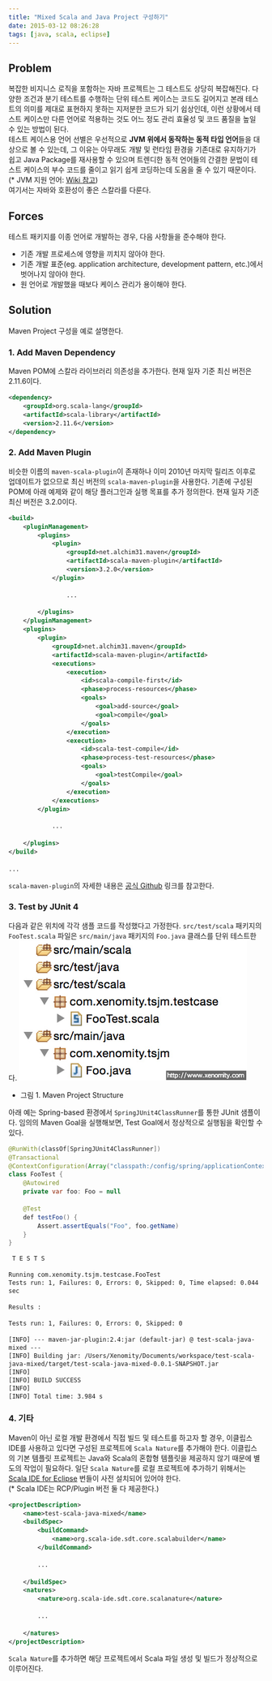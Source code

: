 ```yaml
---
title: "Mixed Scala and Java Project 구성하기"
date: 2015-03-12 08:26:28
tags: [java, scala, eclipse]
---
```


## Problem
복잡한 비지니스 로직을 포함하는 자바 프로젝트는 그 테스트도 상당히 복잡해진다. 다양한 조건과 분기 테스트를 수행하는 단위 테스트 케이스는 코드도 길어지고 본래 테스트의 의미를 제대로 표현하지 못하는 지저분한 코드가 되기 쉽상인데, 이런 상황에서 테스트 케이스만 다른 언어로 적용하는 것도 어느 정도 관리 효율성 및 코드 품질을 높일 수 있는 방법이 된다.  
테스트 케이스용 언어 선별은 우선적으로 **JVM 위에서 동작하는 동적 타입 언어**들을 대상으로 볼 수 있는데, 그 이유는 아무래도 개발 및 런타임 환경을 기존대로 유지하기가 쉽고 Java Package를 재사용할 수 있으며 트렌디한 동적 언어들의 간결한 문법이 테스트 케이스의 부수 코드를 줄이고 읽기 쉽게 코딩하는데 도움을 줄 수 있기 때문이다.  
(* JVM 지원 언어: [Wiki 참고](http://ko.wikipedia.org/wiki/%EC%9E%90%EB%B0%94_%EA%B0%80%EC%83%81_%EB%A8%B8%EC%8B%A0_%EC%A7%80%EC%9B%90_%EC%96%B8%EC%96%B4))  
여기서는 자바와 호환성이 좋은 스칼라를 다룬다.

## Forces
테스트 패키지를 이종 언어로 개발하는 경우, 다음 사항들을 준수해야 한다.

- 기존 개발 프로세스에 영향을 끼치지 않아야 한다.
- 기존 개발 표준(eg. application architecture, development pattern, etc.)에서 벗어나지 않아야 한다.
- 원 언어로 개발했을 때보다 케이스 관리가 용이해야 한다.

## Solution
Maven Project 구성을 예로 설명한다.

### 1. Add Maven Dependency
Maven POM에 스칼라 라이브러리 의존성을 추가한다. 현재 일자 기준 최신 버전은 2.11.6이다.

```xml
<dependency>
	<groupId>org.scala-lang</groupId>
	<artifactId>scala-library</artifactId>
	<version>2.11.6</version>
</dependency>
```

### 2. Add Maven Plugin
비슷한 이름의 `maven-scala-plugin`이 존재하나 이미 2010년 마지막 릴리즈 이후로 업데이트가 없으므로 최신 버전의 `scala-maven-plugin`을 사용한다. 기존에 구성된 POM에 아래 예제와 같이 해당 플러그인과 실행 목표를 추가 정의한다. 현재 일자 기준 최신 버전은 3.2.0이다.

```xml
<build>
	<pluginManagement>
		<plugins>
			<plugin>
				<groupId>net.alchim31.maven</groupId>
				<artifactId>scala-maven-plugin</artifactId>
				<version>3.2.0</version>
			</plugin>

				...

		</plugins>
	</pluginManagement>
	<plugins>
		<plugin>
			<groupId>net.alchim31.maven</groupId>
			<artifactId>scala-maven-plugin</artifactId>
			<executions>
				<execution>
					<id>scala-compile-first</id>
					<phase>process-resources</phase>
					<goals>
						<goal>add-source</goal>
						<goal>compile</goal>
					</goals>
				</execution>
				<execution>
					<id>scala-test-compile</id>
					<phase>process-test-resources</phase>
					<goals>
						<goal>testCompile</goal>
					</goals>
				</execution>
			</executions>
		</plugin>

			...

	</plugins>
</build>

...
```
`scala-maven-plugin`의 자세한 내용은 [공식 Github](http://davidb.github.io/scala-maven-plugin/plugin-info.html) 링크를 참고한다.

### 3. Test by JUnit 4
다음과 같은 위치에 각각 샘플 코드를 작성했다고 가정한다. `src/test/scala` 패키지의 `FooTest.scala` 파일은 `src/main/java` 패키지의 `Foo.java` 클래스를 단위 테스트한다.
![Maven Project Structure](../assets/images/mixed-scala-java-project-structure.jpg)
- 그림 1. Maven Project Structure

아래 예는 Spring-based 환경에서 `SpringJUnit4ClassRunner`를 통한 JUnit 샘플이다. 임의의 Maven Goal을 실행해보면, Test Goal에서 정상적으로 실행됨을 확인할 수 있다.

```java
@RunWith(classOf[SpringJUnit4ClassRunner])
@Transactional
@ContextConfiguration(Array("classpath:/config/spring/applicationContext.xml"))
class FooTest {
	@Autowired
	private var foo: Foo = null

	@Test
	def testFoo() {
		Assert.assertEquals("Foo", foo.getName)
	}
}
```

```
 T E S T S

Running com.xenomity.tsjm.testcase.FooTest
Tests run: 1, Failures: 0, Errors: 0, Skipped: 0, Time elapsed: 0.044 sec

Results :

Tests run: 1, Failures: 0, Errors: 0, Skipped: 0

[INFO] --- maven-jar-plugin:2.4:jar (default-jar) @ test-scala-java-mixed ---
[INFO] Building jar: /Users/Xenomity/Documents/workspace/test-scala-java-mixed/target/test-scala-java-mixed-0.0.1-SNAPSHOT.jar
[INFO]
[INFO] BUILD SUCCESS
[INFO]
[INFO] Total time: 3.984 s
```

### 4. 기타
Maven이 아닌 로컬 개발 환경에서 직접 빌드 및 테스트를 하고자 할 경우, 이클립스 IDE를 사용하고 있다면 구성된 프로젝트에 `Scala Nature`를 추가해야 한다. 이클립스의 기본 템플릿 프로젝트는 Java와 Scala의 혼합형 템플릿을 제공하지 않기 때문에 별도의 작업이 필요하다. 일단 `Scala Nature`를 로컬 프로젝트에 추가하기 위해서는 [Scala IDE for Eclipse](http://scala-ide.org/) 번들이 사전 설치되어 있어야 한다.  
(* Scala IDE는 RCP/Plugin 버전 둘 다 제공한다.)

```xml
<projectDescription>
	<name>test-scala-java-mixed</name>
	<buildSpec>
		<buildCommand>
			<name>org.scala-ide.sdt.core.scalabuilder</name>
		</buildCommand>

		...

	</buildSpec>
	<natures>
		<nature>org.scala-ide.sdt.core.scalanature</nature>

		...

	</natures>
</projectDescription>
```
`Scala Nature`를 추가하면 해당 프로젝트에서 Scala 파일 생성 및 빌드가 정상적으로 이루어진다.


